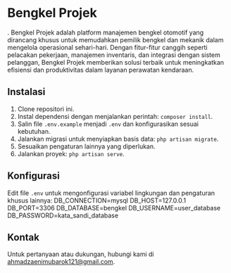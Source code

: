 # Bengkel Projek

. Bengkel Projek adalah platform manajemen bengkel otomotif yang dirancang khusus untuk memudahkan pemilik bengkel dan mekanik dalam mengelola operasional sehari-hari. Dengan fitur-fitur canggih seperti pelacakan pekerjaan, manajemen inventaris, dan integrasi dengan sistem pelanggan, Bengkel Projek memberikan solusi terbaik untuk meningkatkan efisiensi dan produktivitas dalam layanan perawatan kendaraan.

## Instalasi

1. Clone repositori ini.
2. Instal dependensi dengan menjalankan perintah: `composer install`.
3. Salin file `.env.example` menjadi `.env` dan konfigurasikan sesuai kebutuhan.
4. Jalankan migrasi untuk menyiapkan basis data: `php artisan migrate`.
5. Sesuaikan pengaturan lainnya yang diperlukan.
6. Jalankan proyek: `php artisan serve`.

## Konfigurasi

Edit file `.env` untuk mengonfigurasi variabel lingkungan dan pengaturan khusus lainnya:
DB_CONNECTION=mysql
DB_HOST=127.0.0.1
DB_PORT=3306
DB_DATABASE=bengkel
DB_USERNAME=user_database
DB_PASSWORD=kata_sandi_database

## Kontak

Untuk pertanyaan atau dukungan, hubungi kami di [ahmadzaenimubarok121@gmail.com](mailto:ahmadzaenimubarok121@gmail.com).